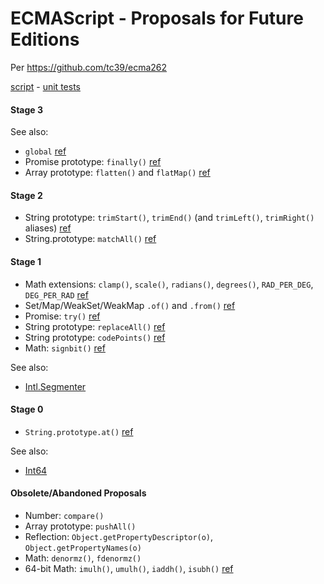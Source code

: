 # ECMAScript - Proposals for Future Editions

Per https://github.com/tc39/ecma262

[script](es-proposed.js) -
[unit tests](https://inexorabletash.github.io/polyfill/experimental/tests/es-proposed.html)

#### Stage 3

See also:

* `global` [ref](https://github.com/tc39/proposal-global)
* Promise prototype: `finally()` [ref](https://github.com/tc39/proposal-promise-finally)
* Array prototype: `flatten()` and `flatMap()` [ref](https://tc39.github.io/proposal-flatMap/)

#### Stage 2

* String prototype: `trimStart()`, `trimEnd()` (and `trimLeft()`, `trimRight()` aliases) [ref](https://github.com/sebmarkbage/ecmascript-string-left-right-trim)
* String.prototype: `matchAll()` [ref](https://github.com/ljharb/String.prototype.matchAll)

#### Stage 1

* Math extensions: `clamp()`, `scale()`, `radians()`, `degrees()`, `RAD_PER_DEG`, `DEG_PER_RAD` [ref](https://github.com/rwaldron/proposal-math-extensions/blob/master/README.md)
* Set/Map/WeakSet/WeakMap `.of()` and `.from()` [ref](https://github.com/leobalter/proposal-setmap-offrom)
* Promise: `try()` [ref](https://github.com/ljharb/proposal-promise-try)
* String prototype: `replaceAll()` [ref](https://github.com/tc39/proposal-string-replace-all)
* String prototype: `codePoints()` [ref](https://github.com/RReverser/string-prototype-codepoints)
* Math: `signbit()` [ref](http://jfbastien.github.io/papers/Math.signbit.html)

See also:

* [Intl.Segmenter](https://gist.github.com/inexorabletash/8c4d869a584bcaa18514729332300356)

#### Stage 0

* `String.prototype.at()` [ref](https://github.com/mathiasbynens/String.prototype.at)

See also:

* [Int64](https://github.com/inexorabletash/int64)

#### Obsolete/Abandoned Proposals

* Number: `compare()`
* Array prototype: `pushAll()`
* Reflection: `Object.getPropertyDescriptor(o)`, `Object.getPropertyNames(o)`
* Math: `denormz()`, `fdenormz()`
* 64-bit Math: `imulh()`, `umulh()`, `iaddh()`, `isubh()` [ref](https://gist.github.com/BrendanEich/4294d5c212a6d2254703)
